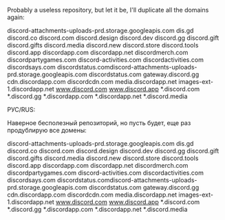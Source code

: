 Probably a useless repository, but let it be, I'll duplicate all the domains again:

discord-attachments-uploads-prd.storage.googleapis.com
dis.gd
discord.co
discord.com
discord.design
discord.dev
discord.gg
discord.gift
discord.gifts
discord.media
discord.new
discord.store
discord.tools
discord.app
discordapp.com
discordapp.net
discordmerch.com
discordpartygames.com
discord-activities.com
discordactivities.com
discordsays.com
discordstatus.comdiscord-attachments-uploads-prd.storage.googleapis.com
discordstatus.com
gateway.discord.gg
cdn.discordapp.com
discordcdn.com
media.discordapp.net
images-ext-1.discordapp.net
www.discord.com
www.discord.app
*.discord.com
*.discord.gg
*.discordapp.com
*.discordapp.net
*.discord.media

РУС/RUS:

Наверное бесполезный репозиторий, но пусть будет, еще раз продублирую все домены:

discord-attachments-uploads-prd.storage.googleapis.com
dis.gd
discord.co
discord.com
discord.design
discord.dev
discord.gg
discord.gift
discord.gifts
discord.media
discord.new
discord.store
discord.tools
discord.app
discordapp.com
discordapp.net
discordmerch.com
discordpartygames.com
discord-activities.com
discordactivities.com
discordsays.com
discordstatus.comdiscord-attachments-uploads-prd.storage.googleapis.com
discordstatus.com
gateway.discord.gg
cdn.discordapp.com
discordcdn.com
media.discordapp.net
images-ext-1.discordapp.net
www.discord.com
www.discord.app
*.discord.com
*.discord.gg
*.discordapp.com
*.discordapp.net
*.discord.media
